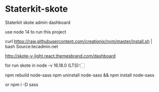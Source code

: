 # Staterkit-skote
Staterkit skote admin dashboard

use node 14 to run this project

curl https://raw.githubusercontent.com/creationix/nvm/master/install.sh | bash
Source:tecadmin.net

http://skote-v-light.react.themesbrand.com/dashboard

for run skote in node -v 16.18.0 (LTS)👇🏻

npm rebuild node-sass
npm uninstall node-sass && npm install node-sass

or npm i -D sass
